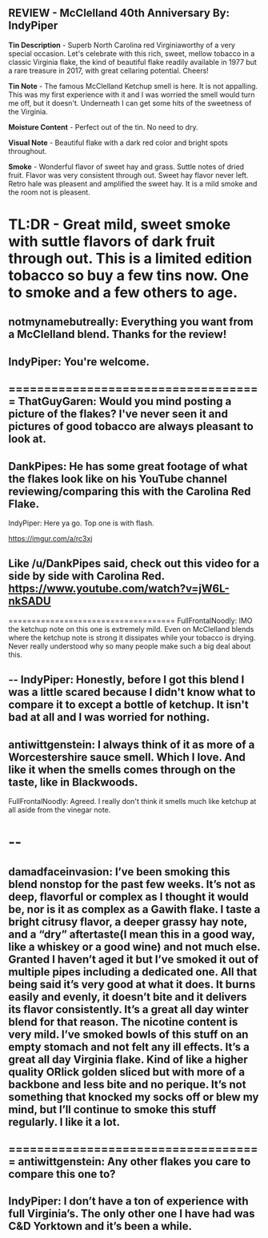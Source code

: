 REVIEW - McClelland 40th Anniversary
By: IndyPiper
---
**Tin Description** - Superb North Carolina red Virginiaworthy of a very special occasion. Let's celebrate with this rich, sweet, mellow tobacco in a classic Virginia flake, the kind of beautiful flake readily available in 1977 but a rare treasure in 2017, with great cellaring potential.  Cheers!  
  

**Tin Note** - The famous McClelland Ketchup smell is here. It is not appalling. This was my first experience with it and I was worried the smell would turn me off, but it doesn't.  Underneath I can get some hits of the sweetness of the Virginia.  
  
**Moisture Content** - Perfect out of the tin. No need to dry.  
  
**Visual Note** - Beautiful flake with a dark red color and bright spots throughout.  
  
**Smoke** - Wonderful flavor of sweet hay and grass. Suttle notes of dried fruit. Flavor was very consistent through out.  Sweet hay flavor never left.  Retro hale was pleasent and amplified the sweet hay.  It is a mild smoke and the room not is pleasent.  
  
**TL:DR** - Great mild, sweet smoke with suttle flavors of dark fruit through out. This is a limited edition tobacco so buy a few tins now.  One to smoke and a few others to age.
====================================
notmynamebutreally: Everything you want from a McClelland blend. Thanks for the review!
--
IndyPiper: You're welcome.
--
====================================
ThatGuyGaren: Would you mind posting a picture of the flakes? I've never seen it and pictures of good tobacco are always pleasant to look at.
--
DankPipes: He has some great footage of what the flakes look like on his YouTube channel reviewing/comparing this with the Carolina Red Flake.
--
IndyPiper: Here ya go.  Top one is with flash.

https://imgur.com/a/rc3xj

Like /u/DankPipes said, check out this video for a side by side with Carolina Red.
https://www.youtube.com/watch?v=jW6L-nkSADU
--
====================================
FullFrontalNoodly: IMO the ketchup note on this one is extremely mild.  Even on McClelland blends where the ketchup note is strong it dissipates while your tobacco is drying.  Never really understood why so many people make such a big deal about this.


--
IndyPiper: Honestly, before I got this blend I was a little scared because I didn't know what to compare it to except a bottle of ketchup.  It isn't bad at all and I was worried for nothing.
--
antiwittgenstein: I always think of it as more of a Worcestershire sauce smell. Which I love. And like it when the smells comes through on the taste, like in Blackwoods.
--
FullFrontalNoodly: Agreed.  I really don't think it smells much like ketchup at all aside from the vinegar note.


--
====================================
damadfaceinvasion: I’ve been smoking this blend nonstop for the past few weeks. It’s not as deep, flavorful or complex as I thought it would be, nor is it as complex as a Gawith flake. I taste a bright citrusy flavor, a deeper grassy hay note, and a “dry” aftertaste(I mean this in a good way, like a whiskey or a good wine) and not much else. Granted I haven’t aged it but I’ve smoked it out of multiple pipes including a dedicated one. All that being said it’s very good at what it does. It burns easily and evenly, it doesn’t bite and it delivers its flavor consistently. It’s a great all day winter blend for that reason. The nicotine content is very mild. I’ve smoked bowls of this stuff on an empty stomach and not felt any ill effects. It’s a great all day Virginia flake. Kind of like a higher quality ORlick golden sliced but with more of a backbone and less bite and no perique. It’s not something that knocked my socks off or blew my mind, but I’ll continue to smoke this stuff regularly. I like it a lot.
--
====================================
antiwittgenstein: Any other flakes you care to compare this one to?
--
IndyPiper: I don’t have a ton of experience with full Virginia’s. The only other one I have had was C&D Yorktown and it’s been a while. 
--
